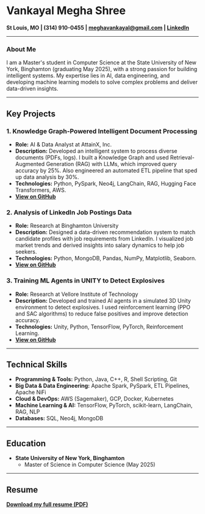 # Vankayal Megha Shree
**St Louis, MO | (314) 910-0455 | meghavankayal@gmail.com | [LinkedIn](https://www.linkedin.com/in/vmeghashree/)**

---

### About Me
I am a Master's student in Computer Science at the State University of New York, Binghamton (graduating May 2025), with a strong passion for building intelligent systems. My expertise lies in AI, data engineering, and developing machine learning models to solve complex problems and deliver data-driven insights.

---

## Key Projects

### 1. Knowledge Graph-Powered Intelligent Document Processing
*   **Role:** AI & Data Analyst at AttainX, Inc.
*   **Description:** Developed an intelligent system to process diverse documents (PDFs, logs). I built a Knowledge Graph and used Retrieval-Augmented Generation (RAG) with LLMs, which improved query accuracy by 25%. Also engineered an automated ETL pipeline that sped up data analysis by 30%.
*   **Technologies:** Python, PySpark, Neo4j, LangChain, RAG, Hugging Face Transformers, AWS.
*   **[View on GitHub](LINK_TO_YOUR_GITHUB_PROJECT_1)**

### 2. Analysis of LinkedIn Job Postings Data
*   **Role:** Research at Binghamton University
*   **Description:** Designed a data-driven recommendation system to match candidate profiles with job requirements from LinkedIn. I visualized job market trends and derived insights into salary dynamics to help job seekers.
*   **Technologies:** Python, MongoDB, Pandas, NumPy, Matplotlib, Seaborn.
*   **[View on GitHub](LINK_TO_YOUR_GITHUB_PROJECT_2)**

### 3. Training ML Agents in UNITY to Detect Explosives
*   **Role:** Research at Vellore Institute of Technology
*   **Description:** Developed and trained AI agents in a simulated 3D Unity environment to detect explosives. I used reinforcement learning (PPO and SAC algorithms) to reduce false positives and improve detection accuracy.
*   **Technologies:** Unity, Python, TensorFlow, PyTorch, Reinforcement Learning.
*   **[View on GitHub](LINK_TO_YOUR_GITHUB_PROJECT_3)**

---

## Technical Skills
*   **Programming & Tools:** Python, Java, C++, R, Shell Scripting, Git
*   **Big Data & Data Engineering:** Apache Spark, PySpark, ETL Pipelines, Apache NiFi
*   **Cloud & DevOps:** AWS (Sagemaker), GCP, Docker, Kubernetes
*   **Machine Learning & AI:** TensorFlow, PyTorch, scikit-learn, LangChain, RAG, NLP
*   **Databases:** SQL, Neo4j, MongoDB

---

## Education
*   **State University of New York, Binghamton**
    *   Master of Science in Computer Science (May 2025)

---

## Resume
**[Download my full resume (PDF)](https://github.com/mvankayal1/vmeghashree.github.io/blob/main/Resume_Vankayal_Megha_Shree_2025.pdf)**
